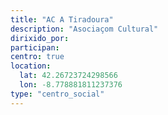 ```yaml
---
title: "AC A Tiradoura"
description: "Asociaçom Cultural"
dirixido_por: 
participan:
centro: true
location:
  lat: 42.26723724298566
  lon: -8.778881811237376
type: "centro_social"
---
```

